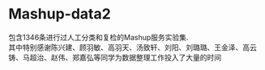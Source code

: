 # Mashup-data2
包含1346条进行过人工分类和复检的Mashup服务实验集.<br>
其中特别感谢陈兴建、顾羽敏、高羽天、汤致轩、刘阳、刘璐璐、王金泽、高云铸、马超治、赵伟、郑嘉弘等同学为数据整理工作投入了大量的时间
